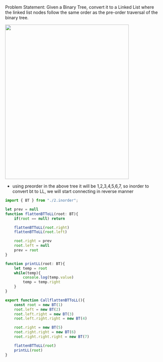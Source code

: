 Problem Statement: Given a Binary Tree, convert it to a Linked List where the linked list nodes follow the same order as the pre-order traversal of the binary tree.

<img width=400 height=500 src="https://github.com/user-attachments/assets/08d7d532-041e-4253-9a34-b274a9e34dc8">

- using preorder in the above tree it will be 1,2,3,4,5,6,7, so inorder to convert bt to LL, we will start connecting in reverse manner
```ts
import { BT } from "./2.inorder";

let prev = null
function flattenBTToLL(root: BT){
    if(root == null) return 

    flattenBTToLL(root.right)
    flattenBTToLL(root.left)

    root.right = prev
    root.left = null
    prev = root
}

function printLL(root: BT){
    let temp = root
    while(temp){
        console.log(temp.value)
        temp = temp.right
    }
}

export function CallflattenBTToLL(){
    const root = new BT(1)
    root.left = new BT(2)
    root.left.right = new BT(3)
    root.left.right.right = new BT(4)

    root.right = new BT(5)
    root.right.right = new BT(6)
    root.right.right.right = new BT(7)

    flattenBTToLL(root)
    printLL(root)
}
```


